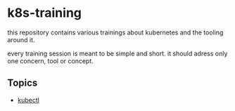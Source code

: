 
# k8s-training

this repository contains various trainings about kubernetes and the tooling around it.

every training session is meant to be simple and short.
it should adress only one concern, tool or concept.

## Topics

- [kubectl](kubectl/readme.md)

